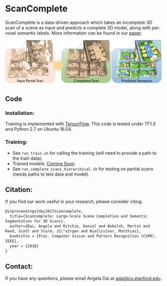 # ScanComplete

ScanComplete is a data-driven approach which takes an incomplete 3D scan of a scene as input and predicts a complete 3D model, along with per-voxel semantic labels. More information can be found in our [paper](https://arxiv.org/pdf/1712.10215.pdf).

[<img src="images/teaser_mesh.jpg">](https://arxiv.org/abs/1712.10215)


## Code
### Installation:  
Training is implemented with [TensorFlow](https://www.tensorflow.org/). This code is tested under TF1.3 and Python 2.7 on Ubuntu 16.04.

### Training:  
* See `run_train.sh` for calling the training (will need to provide a path to the train data).
* Trained models: [Coming Soon]()
* See `run_complete_scans_hierarchical.sh` for testing on partial scans (needs paths to test data and model).


## Citation:  
If you find our work useful in your research, please consider citing:
```
@inproceedings{dai2017scancomplete,
  title={ScanComplete: Large-Scale Scene Completion and Semantic Segmentation for 3D Scans},
  author={Dai, Angela and Ritchie, Daniel and Bokeloh, Martin and Reed, Scott and Sturm, J{\"u}rgen and Nie{\ss}ner, Matthias},
  booktitle = {Proc. Computer Vision and Pattern Recognition (CVPR), IEEE},
  year = {2018}
}
```

## Contact:
If you have any questions, please email Angela Dai at adai@cs.stanford.edu.

